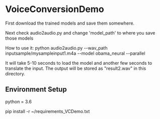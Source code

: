 # VoiceConversionDemo

First download the trained models and save them somewhere.

Next check audio2audio.py and change 'model_path' to where you save those models

How to use it: python audio2audio.py --wav_path inputsample/mysampleinput1.m4a --model obama_neural --parallel

It will take 5-10 seconds to load the model and another few seconds to translate the input. The output will be stored as "result2.wav" in this directory.


## Environment Setup

python = 3.6

pip install -r ~/requirements_VCDemo.txt

